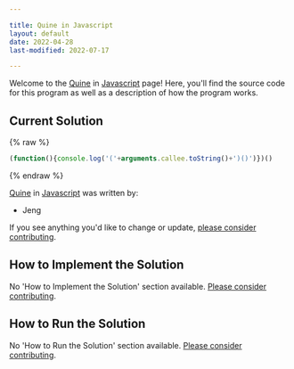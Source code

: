 ```yaml
---

title: Quine in Javascript
layout: default
date: 2022-04-28
last-modified: 2022-07-17

---
```


Welcome to the [Quine](https://sampleprograms.io/projects/quine) in [Javascript](https://sampleprograms.io/languages/javascript) page! Here, you'll find the source code for this program as well as a description of how the program works.

## Current Solution

{% raw %}

```javascript
(function(){console.log('('+arguments.callee.toString()+')()')})()
```

{% endraw %}

[Quine](https://sampleprograms.io/projects/quine) in [Javascript](https://sampleprograms.io/languages/javascript) was written by:

- Jeng

If you see anything you'd like to change or update, [please consider contributing](https://github.com/TheRenegadeCoder/sample-programs).

## How to Implement the Solution

No 'How to Implement the Solution' section available. [Please consider contributing](https://github.com/TheRenegadeCoder/sample-programs-website).

## How to Run the Solution

No 'How to Run the Solution' section available. [Please consider contributing](https://github.com/TheRenegadeCoder/sample-programs-website).